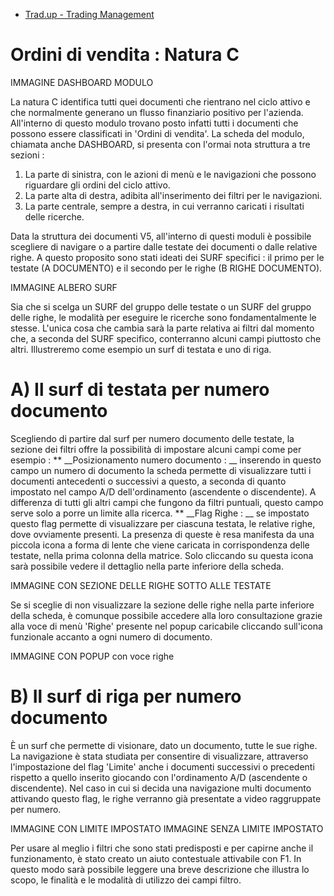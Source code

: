 - [Trad.up - Trading Management](Sorgenti/DOC_OPE/TA/B£AMO/V5)
# Ordini di vendita :  Natura C

IMMAGINE DASHBOARD MODULO

La natura C identifica tutti quei documenti che rientrano nel ciclo attivo e che normalmente generano un flusso finanziario positivo per l'azienda. All'interno di questo modulo trovano posto infatti tutti i documenti che possono essere classificati in 'Ordini di vendita'. La scheda del modulo, chiamata anche DASHBOARD, si presenta con l'ormai nota struttura a tre sezioni : 

1. La parte di sinistra, con le azioni di menù e le navigazioni che possono riguardare gli ordini del ciclo attivo.
2. La parte alta di destra, adibita all'inserimento dei filtri per le navigazioni.
3. La parte centrale, sempre a destra, in cui verranno caricati i risultati delle ricerche.

Data la struttura dei documenti V5, all'interno di questi moduli è possibile scegliere di navigare o a partire dalle testate dei documenti o dalle relative righe. A questo proposito sono stati ideati dei SURF specifici :  il primo per le testate (A DOCUMENTO) e il secondo per le righe (B RIGHE DOCUMENTO).

IMMAGINE ALBERO SURF

Sia che si scelga un SURF del gruppo delle testate o un SURF del gruppo delle righe, le modalità per eseguire le ricerche sono fondamentalmente le stesse. L'unica cosa che cambia sarà la parte relativa ai filtri dal momento che, a seconda del SURF specifico, conterranno alcuni campi piuttosto che altri. Illustreremo come esempio un surf di testata e uno di riga.

# A) Il surf di testata per numero documento
Scegliendo di partire dal surf per numero documento delle testate, la sezione dei filtri offre la possibilità di impostare alcuni campi come per esempio : 
\*\* __Posizionamento numero documento : __ inserendo in questo campo un numero di documento la scheda permette di visualizzare tutti i documenti antecedenti o successivi a questo, a seconda di quanto impostato nel campo A/D dell'ordinamento (ascendente o discendente). A differenza di tutti gli altri campi che fungono da filtri puntuali, questo campo serve solo a porre un limite alla ricerca.
\*\* __Flag Righe : __ se impostato questo flag permette di visualizzare per ciascuna testata, le relative righe, dove ovviamente presenti. La presenza di queste è resa manifesta da una piccola icona a forma di lente che viene caricata in corrispondenza delle testate, nella prima colonna della matrice. Solo cliccando su questa icona sarà possibile vedere il dettaglio nella parte inferiore della scheda.

IMMAGINE CON SEZIONE DELLE RIGHE SOTTO ALLE TESTATE

Se si sceglie di non visualizzare la sezione delle righe nella parte inferiore della scheda, è comunque possibile accedere alla loro consultazione grazie alla voce di menù 'Righe' presente nel popup caricabile cliccando sull'icona funzionale accanto a ogni numero di documento.

IMMAGINE CON POPUP con voce righe

# B) Il surf di riga per numero documento

È un surf che permette di visionare, dato un documento, tutte le sue righe. La navigazione è stata studiata per consentire di visualizzare, attraverso l'impostazione del flag 'Limite' anche i documenti successivi o precedenti rispetto a quello inserito giocando con l'ordinamento A/D (ascendente o discendente). Nel caso in cui si decida una navigazione multi documento attivando questo flag, le righe verranno già presentate a video raggruppate per numero.

IMMAGINE CON LIMITE IMPOSTATO
IMMAGINE SENZA LIMITE IMPOSTATO

Per usare al meglio i filtri che sono stati predisposti e per capirne anche il funzionamento, è stato creato un aiuto contestuale attivabile con F1.
In questo modo sarà possibile leggere una breve descrizione che illustra lo scopo, le finalità e le modalità di utilizzo dei campi filtro.

